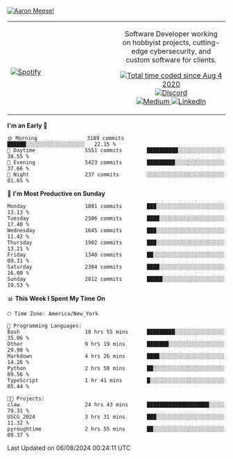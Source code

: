 [![Aaron Meese!](https://user-images.githubusercontent.com/17814535/88975338-a2aabf00-d27f-11ea-963f-8a19608716b4.png)](https://github.com/ajmeese7/readme-ascii "README ASCII")

<!-- Modified from project here: https://github.com/novatorem/novatorem -->
<table width="100%">
  <tr>
  <td width="50%">

&nbsp; <br> [![Spotify](https://ajmeese7.vercel.app/api/spotify)](https://open.spotify.com/user/ajmeese)

  </td>
  <td width="50%">
    <p align="center">
    Software Developer working on hobbyist projects, cutting-edge cybersecurity, and custom software for clients.
    </p>
    <p align="center">
      <a href="https://wakatime.com/@f726891d-3b02-46cd-9b60-e8c59f9e2b14">
        <img src="https://wakatime.com/badge/user/f726891d-3b02-46cd-9b60-e8c59f9e2b14.svg" alt="Total time coded since Aug 4 2020" title="WakaTime" />
      </a>
      <a href="http://link.aaronmeese.com/discord">
        <img src="https://img.shields.io/badge/discord-ajmeese7%234835-369?style=flat-square&logo=discord&logoColor=white&color=purple" alt="Discord" title="Discord">
      </a>
      <br />
      <a href="https://link.aaronmeese.com/medium">
        <img src="https://img.shields.io/badge/medium-ajmeese7-1DB954?style=flat-square&logo=medium&logoColor=white" alt="Medium" title="Medium">
      </a>
      <a href="https://link.aaronmeese.com/linkedin">
        <img src="https://img.shields.io/badge/linkedIn-aaronmeese-1DB954?style=flat-square&logo=linkedin&logoColor=white&color=blue" alt="LinkedIn" title="LinkedIn">
      </a>
    </p>
  </td>

</table>

[//]: <> (The `&nbsp;` is to have Aphelion take up more space)

<!--START_SECTION:waka-->
**I'm an Early 🐤** 

```text
🌞 Morning                3189 commits        ██████░░░░░░░░░░░░░░░░░░░   22.15 % 
🌆 Daytime                5551 commits        ██████████░░░░░░░░░░░░░░░   38.55 % 
🌃 Evening                5423 commits        █████████░░░░░░░░░░░░░░░░   37.66 % 
🌙 Night                  237 commits         ░░░░░░░░░░░░░░░░░░░░░░░░░   01.65 % 
```
📅 **I'm Most Productive on Sunday** 

```text
Monday                   1891 commits        ███░░░░░░░░░░░░░░░░░░░░░░   13.13 % 
Tuesday                  2506 commits        ████░░░░░░░░░░░░░░░░░░░░░   17.40 % 
Wednesday                1645 commits        ███░░░░░░░░░░░░░░░░░░░░░░   11.42 % 
Thursday                 1902 commits        ███░░░░░░░░░░░░░░░░░░░░░░   13.21 % 
Friday                   1340 commits        ██░░░░░░░░░░░░░░░░░░░░░░░   09.31 % 
Saturday                 2304 commits        ████░░░░░░░░░░░░░░░░░░░░░   16.00 % 
Sunday                   2812 commits        █████░░░░░░░░░░░░░░░░░░░░   19.53 % 
```


📊 **This Week I Spent My Time On** 

```text
🕑︎ Time Zone: America/New_York

💬 Programming Languages: 
Bash                     10 hrs 55 mins      █████████░░░░░░░░░░░░░░░░   35.06 % 
Other                    9 hrs 19 mins       ███████░░░░░░░░░░░░░░░░░░   29.90 % 
Markdown                 4 hrs 26 mins       ████░░░░░░░░░░░░░░░░░░░░░   14.26 % 
Python                   2 hrs 58 mins       ██░░░░░░░░░░░░░░░░░░░░░░░   09.56 % 
TypeScript               1 hr 41 mins        █░░░░░░░░░░░░░░░░░░░░░░░░   05.44 % 

🐱‍💻 Projects: 
claw                     24 hrs 43 mins      ████████████████████░░░░░   79.31 % 
USCG_2024                3 hrs 31 mins       ███░░░░░░░░░░░░░░░░░░░░░░   11.32 % 
pyroughtime              2 hrs 55 mins       ██░░░░░░░░░░░░░░░░░░░░░░░   09.37 % 
```


 Last Updated on 06/08/2024 00:24:11 UTC
<!--END_SECTION:waka-->
